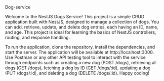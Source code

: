 Dog-service

Welcome to the NestJS Dogs Service! This project is a simple CRUD application built with NestJS, designed to manage a collection of dogs. You can add, retrieve, update, and delete dog entries, each having an ID, name, and age. This project is ideal for learning the basics of NestJS controllers, routing, and response handling.

To run the application, clone the repository, install the dependencies, and start the server. The application will be available at http://localhost:3000. Use Postman or any other API testing tool to interact with the service through endpoints such as creating a new dog (POST /dogs), retrieving all dogs (GET /dogs), fetching a dog by ID (GET /dogs/:id), updating a dog (PUT /dogs/:id), and deleting a dog (DELETE /dogs/:id). Happy coding!